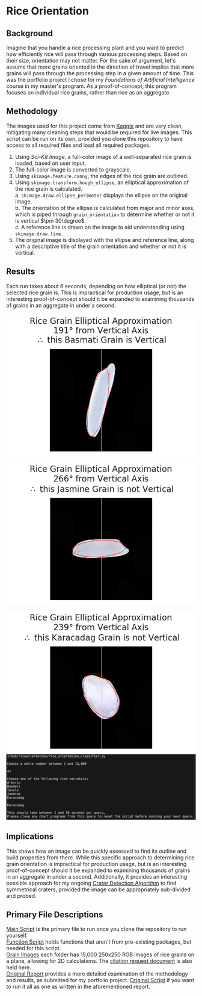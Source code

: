# Rice Orientation

## Background
Imagine that you handle a rice processing plant and you want to predict how efficiently rice will pass through various processing steps. Based on their size, orientation may not matter. For the sake of argument, let's assume that more grains oriented in the direction of travel implies that more grains will pass through the processing step in a given amount of time. This was the portfolio project I chose for my _Foundations of Artificial Intelligence_ course in my master's program. As a proof-of-concept, this program focuses on individual rice grains, rather than rice as an aggregate.

## Methodology
The images used for this project come from [Kaggle](https://www.kaggle.com/datasets/muratkokludataset/rice-image-dataset) and are very clean, mitigating many cleaning steps that would be required for live images. This script can be run on its own, provided you clone this repository to have access to all required files and load all required packages.

1. Using _Sci-Kit Image_, a full-color image of a well-separated rice grain is loaded, based on user input.
2. The full-color image is converted to grayscale.
3. Using `skimage.feature.canny`, the edges of the rice grain are outlined.
4. Using `skimage.transform.hough_ellipse`, an elliptical approximation of the rice grain is calculated. \
    a. `skimage.draw.ellipse_perimeter` displays the ellipse on the original image. \
    b. The orientation of the ellipse is calculated from major and minor axes, which is piped through `grain_orientation` to determine whether or not it is vertical $\pm 30\degree$. \
	c. A reference line is drawn on the image to aid understanding using `skimage.draw.line`. 
5. The original image is displayed with the ellipse and reference line, along with a descriptive title of the grain orientation and whether or not it is vertical.


## Results
Each run takes about 6 seconds, depending on how elliptical (or not) the selected rice grain is. This is impractical for production usage, but is an interesting proof-of-concept should it be expanded to examining thousands of grains in an aggregate in under a second.


![Vertical Grain Example](https://github.com/davidmvermillion/riceorientation/blob/main/Results/Basmati_1.png)
 
 
 
![Non-Vertical Grain Example](https://github.com/davidmvermillion/riceorientation/blob/main/Results/Jasmine_1.png) 
 
   
   
   
![Barely non-Vertical Grain Example](https://github.com/davidmvermillion/riceorientation/blob/main/Results/Karacadag_10.png) \
![Terminal Run Example](https://github.com/davidmvermillion/riceorientation/blob/working/Results/Terminal%20Sample.png) 

## Implications
This shows how an image can be quickly assessed to find its outline and build properties from there. While this specific approach to determining rice grain orientation is impractical for production usage, but is an interesting proof-of-concept should it be expanded to examining thousands of grains in an aggregate in under a second. Additionally, it provides an interesting possible approach for my ongoing [Crater Detection Algorithm](https://github.com/davidmvermillion/MarsComputerVision) to find symmetrical craters, provided the image can be appropriately sub-divided and probed.

## Primary File Descriptions
[Main Script](https://github.com/davidmvermillion/riceorientation/blob/working/rice_orientation_classifier.py) is the primary file to run once you clone the repository to run yourself. \
[Function Script](https://github.com/davidmvermillion/riceorientation/blob/working/functions.py) holds functions that aren't from pre-existing packages, but needed for this script. \
[Grain Images](https://github.com/davidmvermillion/riceorientation/tree/working/Rice_Image_Dataset) each folder has 15,000 250x250 RGB images of rice grains on a plane, allowing for 2D calculations. The [citation request document](https://github.com/davidmvermillion/riceorientation/blob/working/Rice_Image_Dataset/Rice_Citation_Request.txt) is also held here. \
[Original Report](https://github.com/davidmvermillion/riceorientation/blob/main/Results/CSC510_Module8_Portfolio_Vermillion_David_Itr2.pdf) provides a more detailed examination of the methodology and results, as submitted for my portfolio project.
[Original Script](https://github.com/davidmvermillion/riceorientation/blob/working/rice_orientation_classifier_original_script.py) if you want to run it all as one as written in the aforementioned report.
